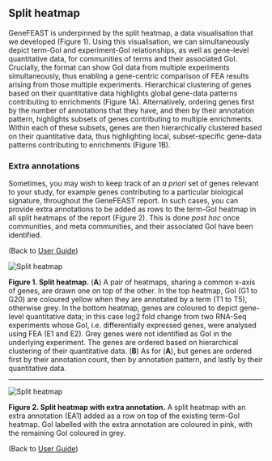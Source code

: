 ## Split heatmap

GeneFEAST is underpinned by the split heatmap, a data visualisation that we developed (Figure 1). Using this visualisation, we can simultaneously depict term-GoI and experiment-GoI relationships, as well as gene-level quantitative data, for communities of terms and their associated GoI. Crucially, the format can show GoI data from multiple experiments simultaneously, thus enabling a gene-centric comparison of FEA results arising from those multiple experiments. Hierarchical clustering of genes based on their quantitative data highlights global gene-data patterns contributing to enrichments (Figure 1A). Alternatively, ordering genes first by the number of annotations that they have, and then by their annotation pattern, highlights subsets of genes contributing to multiple enrichments. Within each of these subsets, genes are then hierarchically clustered based on their quantitative data, thus highlighting local, subset-specific gene-data patterns contributing to enrichments (Figure 1B).

### Extra annotations

Sometimes, you may wish to keep track of an *a priori* set of genes relevant to your study, for example genes contributing to a particular biological signature, throughout the GeneFEAST report. In such cases, you can provide extra annotations to be added as rows to the term-GoI heatmap in all split heatmaps of the report (Figure 2). This is done *post hoc* once communities, and meta communities, and their associated GoI have been identified.

(Back to [User Guide](user_guide.md))

![Split heatmap](https://avigailtaylor.github.io/GeneFEAST/sh.png)

**Figure 1. Split heatmap.** (**A**) A pair of heatmaps, sharing a common x-axis of genes, are drawn one on top of the other. In the top heatmap, GoI (G1 to G20) are coloured yellow when they are annotated by a term (T1 to T5), otherwise grey. In the bottom heatmap, genes are coloured to depict gene-level quantitative data; in this case log2 fold change from two RNA-Seq experiments whose GoI, i.e. differentially expressed genes, were analysed using FEA (E1 and E2). Grey genes were not identified as GoI in the underlying experiment. The genes are ordered based on hierarchical clustering of their quantitative data. (**B**) As for (**A**), but genes are ordered first by their annotation count, then by annotation pattern, and lastly by their quantitative data.

***

![Split heatmap](https://avigailtaylor.github.io/GeneFEAST/sh_EA.png)

**Figure 2. Split heatmap with extra annotation.** A split heatmap with an extra annotation (EA1) added as a row on top of the existing term-GoI heatmap. GoI labelled with the extra annotation are coloured in pink, with the remaining GoI coloured in grey.

(Back to [User Guide](user_guide.md))

